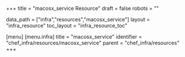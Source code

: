 +++
title = "macosx_service Resource"
draft = false
robots = ""

data_path = ["infra","resources","macosx_service"]
layout = "infra_resource"
toc_layout = "infra_resource_toc"

[menu]
  [menu.infra]
    title = "macosx_service"
    identifier = "chef_infra/resources/macosx_service"
    parent = "chef_infra/resources"
+++

<!-- The contents of this page are automatically generated from the macosx_service.yaml file in the data/infra/resources directory. -->
<!-- To suggest a change, edit the https://github.com/chef/chef/blob/main/lib/chef/resource/macosx_service.rb file and submit a pull request to the https://github.com/chef/chef repository. -->
<!-- markdownlint-disable-file -->
